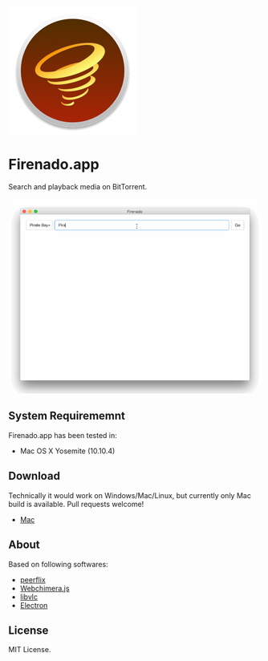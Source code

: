 ![icon](Arts/icon-256.png)

# Firenado.app

Search and playback media on BitTorrent.

![What-Is](Arts/Firenado.gif)

## System Requirememnt

Firenado.app has been tested in:

- Mac OS X Yosemite (10.10.4)

## Download

Technically it would work on Windows/Mac/Linux, but currently only Mac build is available. Pull requests welcome!

- [Mac](https://www.dropbox.com/s/6bkf3h06g7ls1an/Firenado_0.2.0.zip?dl=1)

## About

Based on following softwares:

- [peerflix](https://github.com/mafintosh/peerflix)
- [Webchimera.js](https://github.com/RSATom/WebChimera.js)
- [libvlc](http://www.videolan.org/vlc/libvlc.html)
- [Electron](https://github.com/atom/electron)

## License

MIT License.
